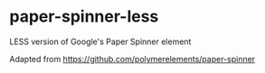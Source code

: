 # paper-spinner-less
LESS version of Google's Paper Spinner element

Adapted from https://github.com/polymerelements/paper-spinner
